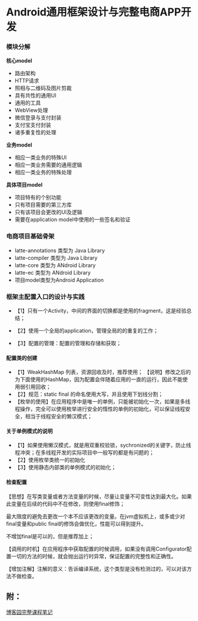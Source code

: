 # Android通用框架设计与完整电商APP开发

### 模块分解 
**核心model**  

* 路由架构
* HTTP请求
* 照相与二维码及图片剪裁
* 具有共性的通用UI
* 通用的工具
* WebView处理
* 微信登录与支付封装
* 支付宝支付封装
* 诸多重复性的处理

**业务model**

* 相应一类业务的特殊UI
* 相应一类业务需要的通用逻辑
* 相应一类业务的特殊处理

**具体项目model**

* 项目特有的个别功能
* 只有项目需要的第三方库
* 只有该项目会更改的UI及逻辑
* 需要在application model中使用的一些签名和验证

### 电商项目基础骨架

* latte-annotations 类型为 Java Library
* latte-compiler 类型为 Java Library
* latte-core 类型为 ANdroid Library
* latte-ec 类型为 ANdroid Library 
* 项目model类型为Android Application 



### 框架主配置入口的设计与实践


* 【1】只有一个Activity，中间的界面的切换都是使用的fragment，这是经验总结；

* 【2】使用一个全局的application，管理全局的的重复的工作；

* 【3】配置的管理：配置的管理和存储和获取；


#### 配置类的创建
* 【1】WeakHashMap 列表，资源回收及时，推荐使用； 【说明】修改之后的为下面使用的HashMap，因为配置会伴随着应用的一直的运行，因此不能使用弱引用回收；
* 【2】规范：static final 的命名使用大写，并且使用下划线分割；
* 【枚举的使用】在应用程序中是唯一的单例，只能被初始化一次，如果是多线程操作，完全可以使用枚举进行安全的惰性的单例的初始化，可以保证线程安全，相当于线程安全的懒汉模式；

#### 关于单例模式的说明

* 【1】如果使用懒汉模式，就是用双重校验锁，sychronized的关键字，防止线程冲突；在多线程开发的实际项目中一般写的都是有问题的；
* 【2】使用枚举类统一的初始化
* 【3】使用静态内部类的单例模式的初始化；


#### 检查配置

 【思想】在写类变量或者方法变量的时候，尽量让变量不可变性达到最大化。如果此变量在后续的代码中不在修改，则使用final修饰；

 最大限度的避免去更改一个本不应该更改的变量。在jvm虚拟机上，或多或少对final变量和public final的修饰会做优化，性能可以得到提升。

不增加final是可以的，但是推荐加上；

【调用的时机】在应用程序中获取配置的时候调用，如果没有调用Configurator配置一切的方法的时候，就会抛出运行时异常，保证配置的完整性和正确性。

【增加注解】注解的意义：告诉编译系统，这个类型是没有检测过的，可以对该方法不做检查。

## 附：

[博客园完整课程笔记](https://www.cnblogs.com/Oztaking/tag/_0005_Android%E5%BC%80%E5%8F%91/default.html?page=5)